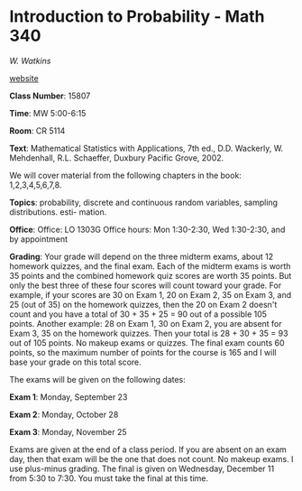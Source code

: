 # Introduction to Probability - Math 340

*W. Watkins*

[website](http://www.csun.edu/~vcmth006/)

**Class Number**: 15807

**Time**: MW 5:00-6:15

**Room**: CR 5114


**Text**:
Mathematical Statistics with Applications, 7th ed., D.D. Wackerly, W. Mehdenhall, R.L. Schaeffer, Duxbury Pacific Grove, 2002. 

We will cover material from the following chapters in the book: 1,2,3,4,5,6,7,8.


**Topics**: probability, discrete and continuous random variables, sampling distributions. esti-
mation.


**Office**:
Office: LO 1303G
Office hours: Mon 1:30-2:30, Wed 1:30-2:30, and by appointment


**Grading**:
Your grade will depend on the three midterm exams, about 12 homework quizzes,
and the final exam.
Each of the midterm exams is worth 35 points and the combined homework quiz scores are
worth 35 points. But only the best three of these four scores will count toward your grade.
For example, if your scores are 30 on Exam 1, 20 on Exam 2, 35 on Exam 3, and 25 (out
of 35) on the homework quizzes, then the 20 on Exam 2 doesn't count and you have a total
of 30 + 35 + 25 = 90 out of a possible 105 points. Another example: 28 on Exam 1, 30
on Exam 2, you are absent for Exam 3, 35 on the homework quizzes. Then your total is
28 + 30 + 35 = 93 out of 105 points. No makeup exams or quizzes.
The final exam counts 60 points, so the maximum number of points for the course is 165
and I will base your grade on this total score.


The exams will be given on the following dates:

**Exam 1**: Monday, September 23

**Exam 2**: Monday, October 28

**Exam 3**: Monday, November 25

Exams are given at the end of a class period. If you are absent on an exam day, then that
exam will be the one that does not count. No makeup exams. I use plus-minus grading.
The final is given on Wednesday, December 11 from 5:30 to 7:30. You must take the final at
this time.
